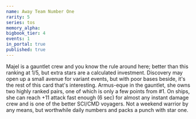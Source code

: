 ```yaml
---
name: Away Team Number One
rarity: 5
series: tos
memory_alpha:
bigbook_tier: 4
events: 1
in_portal: true
published: true
---
```


Majel is a gauntlet crew and you know the rule around here; better than this ranking at 1/5, but extra stars are a calculated investment. Discovery may open up a small avenue for variant events, but with poor bases beside, it's the rest of this card that's interesting. Armus-eque in the gauntlet, she owns two highly ranked pairs, one of which is only a few points from #1. On ships, she can reach +11 attack fast enough (6 sec) for almost any instant damage crew and is one of the better SCI/CMD voyagers. Not a weekend warrior by any means, but worthwhile daily numbers and packs a punch with star one.
